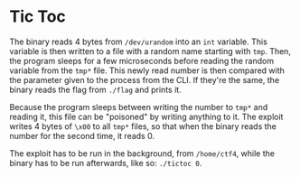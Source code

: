 # Tic Toc
The binary reads 4 bytes from `/dev/urandom` into an `int` variable.
This variable is then written to a file with a random name starting with `tmp`.
Then, the program sleeps for a few microseconds before reading the random variable from the `tmp*` file.
This newly read number is then compared with the parameter given to the process from the CLI.
If they're the same, the binary reads the flag from `./flag` and prints it.

Because the program sleeps between writing the number to `tmp*` and reading it, this file can be "poisoned" by writing anything to it.
The exploit writes 4 bytes of `\x00` to all `tmp*` files, so that when the binary reads the number for the second time, it reads 0.

The exploit has to be run in the background, from `/home/ctf4`, while the binary has to be run afterwards, like so: `./tictoc 0`.
